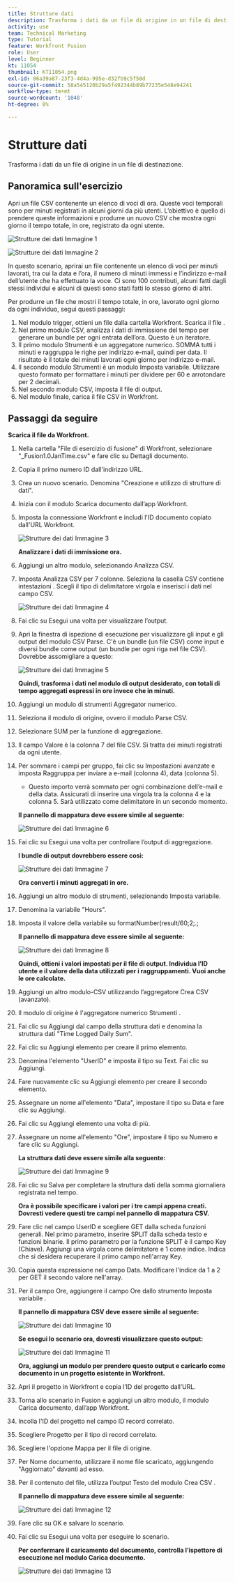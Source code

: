 ```yaml
---
title: Strutture dati
description: Trasforma i dati da un file di origine in un file di destinazione. (Deve essere compreso tra 60 e 160 caratteri, ma è di 58 caratteri)
activity: use
team: Technical Marketing
type: Tutorial
feature: Workfront Fusion
role: User
level: Beginner
kt: 11054
thumbnail: KT11054.png
exl-id: 06a39a87-23f3-4d4a-995e-d32fb9c5f50d
source-git-commit: 58a545120b29a5f492344b89b77235e548e94241
workflow-type: tm+mt
source-wordcount: '1048'
ht-degree: 0%

---
```


# Strutture dati

Trasforma i dati da un file di origine in un file di destinazione.

## Panoramica sull&#39;esercizio

Apri un file CSV contenente un elenco di voci di ora. Queste voci temporali sono per minuti registrati in alcuni giorni da più utenti. L’obiettivo è quello di prendere queste informazioni e produrre un nuovo CSV che mostra ogni giorno il tempo totale, in ore, registrato da ogni utente.

![Strutture dei dati Immagine 1](../12-exercises/assets/data-structures-walkthrough-1.png)

![Strutture dei dati Immagine 2](../12-exercises/assets/data-structures-walkthrough-2.png)


In questo scenario, aprirai un file contenente un elenco di voci per minuti lavorati, tra cui la data e l’ora, il numero di minuti immessi e l’indirizzo e-mail dell’utente che ha effettuato la voce. Ci sono 100 contributi, alcuni fatti dagli stessi individui e alcuni di questi sono stati fatti lo stesso giorno di altri.

Per produrre un file che mostri il tempo totale, in ore, lavorato ogni giorno da ogni individuo, segui questi passaggi:

1. Nel modulo trigger, ottieni un file dalla cartella Workfront. Scarica il file .
1. Nel primo modulo CSV, analizza i dati di immissione del tempo per generare un bundle per ogni entrata dell’ora. Questo è un iteratore.
1. Il primo modulo Strumenti è un aggregatore numerico. SOMMA tutti i minuti e raggruppa le righe per indirizzo e-mail, quindi per data. Il risultato è il totale dei minuti lavorati ogni giorno per indirizzo e-mail.
1. Il secondo modulo Strumenti è un modulo Imposta variabile. Utilizzare questo formato per formattare i minuti per dividere per 60 e arrotondare per 2 decimali.
1. Nel secondo modulo CSV, imposta il file di output.
1. Nel modulo finale, carica il file CSV in Workfront.

## Passaggi da seguire

**Scarica il file da Workfront.**

1. Nella cartella &quot;File di esercizio di fusione&quot; di Workfront, selezionare &quot;_Fusion1.0JanTime.csv&quot; e fare clic su Dettagli documento.
1. Copia il primo numero ID dall&#39;indirizzo URL.
1. Crea un nuovo scenario. Denomina &quot;Creazione e utilizzo di strutture di dati&quot;.
1. Inizia con il modulo Scarica documento dall’app Workfront.
1. Imposta la connessione Workfront e includi l&#39;ID documento copiato dall&#39;URL Workfront.

   ![Strutture dei dati Immagine 3](../12-exercises/assets/data-structures-walkthrough-3.png)

   **Analizzare i dati di immissione ora.**

1. Aggiungi un altro modulo, selezionando Analizza CSV.
1. Imposta Analizza CSV per 7 colonne. Seleziona la casella CSV contiene intestazioni . Scegli il tipo di delimitatore virgola e inserisci i dati nel campo CSV.

   ![Strutture dei dati Immagine 4](../12-exercises/assets/data-structures-walkthrough-4.png)

1. Fai clic su Esegui una volta per visualizzare l’output.
1. Apri la finestra di ispezione di esecuzione per visualizzare gli input e gli output del modulo CSV Parse. C&#39;è un bundle (un file CSV) come input e diversi bundle come output (un bundle per ogni riga nel file CSV). Dovrebbe assomigliare a questo:

   ![Strutture dei dati Immagine 5](../12-exercises/assets/data-structures-walkthrough-5.png)

   **Quindi, trasforma i dati nel modulo di output desiderato, con totali di tempo aggregati espressi in ore invece che in minuti.**

1. Aggiungi un modulo di strumenti Aggregator numerico.
1. Seleziona il modulo di origine, ovvero il modulo Parse CSV.
1. Selezionare SUM per la funzione di aggregazione.
1. Il campo Valore è la colonna 7 del file CSV. Si tratta dei minuti registrati da ogni utente.
1. Per sommare i campi per gruppo, fai clic su Impostazioni avanzate e imposta Raggruppa per inviare a e-mail (colonna 4), data (colonna 5).

   + Questo importo verrà sommato per ogni combinazione dell’e-mail e della data. Assicurati di inserire una virgola tra la colonna 4 e la colonna 5. Sarà utilizzato come delimitatore in un secondo momento.

   **Il pannello di mappatura deve essere simile al seguente:**

   ![Strutture dei dati Immagine 6](../12-exercises/assets/data-structures-walkthrough-6.png)

1. Fai clic su Esegui una volta per controllare l’output di aggregazione.

   **I bundle di output dovrebbero essere così:**

   ![Strutture dei dati Immagine 7](../12-exercises/assets/data-structures-walkthrough-7.png)

   **Ora converti i minuti aggregati in ore.**

1. Aggiungi un altro modulo di strumenti, selezionando Imposta variabile.
1. Denomina la variabile &quot;Hours&quot;.
1. Imposta il valore della variabile su formatNumber(result/60;2;.;

   **Il pannello di mappatura deve essere simile al seguente:**

   ![Strutture dei dati Immagine 8](../12-exercises/assets/data-structures-walkthrough-8.png)

   **Quindi, ottieni i valori impostati per il file di output. Individua l’ID utente e il valore della data utilizzati per i raggruppamenti. Vuoi anche le ore calcolate.**

1. Aggiungi un altro modulo-CSV utilizzando l’aggregatore Crea CSV (avanzato).
1. Il modulo di origine è l&#39;aggregatore numerico Strumenti .
1. Fai clic su Aggiungi dal campo della struttura dati e denomina la struttura dati &quot;Time Logged Daily Sum&quot;.
1. Fai clic su Aggiungi elemento per creare il primo elemento.
1. Denomina l&#39;elemento &quot;UserID&quot; e imposta il tipo su Text. Fai clic su Aggiungi.
1. Fare nuovamente clic su Aggiungi elemento per creare il secondo elemento.
1. Assegnare un nome all&#39;elemento &quot;Data&quot;, impostare il tipo su Data e fare clic su Aggiungi.
1. Fai clic su Aggiungi elemento una volta di più.
1. Assegnare un nome all&#39;elemento &quot;Ore&quot;, impostare il tipo su Numero e fare clic su Aggiungi.

   **La struttura dati deve essere simile alla seguente:**

   ![Strutture dei dati Immagine 9](../12-exercises/assets/data-structures-walkthrough-9.png)

1. Fai clic su Salva per completare la struttura dati della somma giornaliera registrata nel tempo.

   **Ora è possibile specificare i valori per i tre campi appena creati. Dovresti vedere questi tre campi nel pannello di mappatura CSV.**

1. Fare clic nel campo UserID e scegliere GET dalla scheda funzioni generali. Nel primo parametro, inserire SPLIT dalla scheda testo e funzioni binarie. Il primo parametro per la funzione SPLIT è il campo Key (Chiave). Aggiungi una virgola come delimitatore e 1 come indice. Indica che si desidera recuperare il primo campo nell&#39;array Key.
1. Copia questa espressione nel campo Data. Modificare l&#39;indice da 1 a 2 per GET il secondo valore nell&#39;array.
1. Per il campo Ore, aggiungere il campo Ore dallo strumento Imposta variabile .

   **Il pannello di mappatura CSV deve essere simile al seguente:**

   ![Strutture dei dati Immagine 10](../12-exercises/assets/data-structures-walkthrough-10.png)

   **Se esegui lo scenario ora, dovresti visualizzare questo output:**

   ![Strutture dei dati Immagine 11](../12-exercises/assets/data-structures-walkthrough-11.png)

   **Ora, aggiungi un modulo per prendere questo output e caricarlo come documento in un progetto esistente in Workfront.**

1. Apri il progetto in Workfront e copia l’ID del progetto dall’URL.
1. Torna allo scenario in Fusion e aggiungi un altro modulo, il modulo Carica documento, dall’app Workfront.
1. Incolla l&#39;ID del progetto nel campo ID record correlato.
1. Scegliere Progetto per il tipo di record correlato.
1. Scegliere l&#39;opzione Mappa per il file di origine.
1. Per Nome documento, utilizzare il nome file scaricato, aggiungendo &quot;Aggiornato&quot; davanti ad esso.
1. Per il contenuto del file, utilizza l’output Testo del modulo Crea CSV .

   **Il pannello di mappatura deve essere simile al seguente:**

   ![Strutture dei dati Immagine 12](../12-exercises/assets/data-structures-walkthrough-12.png)

1. Fare clic su OK e salvare lo scenario.
1. Fai clic su Esegui una volta per eseguire lo scenario.

   **Per confermare il caricamento del documento, controlla l’ispettore di esecuzione nel modulo Carica documento.**

   ![Strutture dei dati Immagine 13](../12-exercises/assets/data-structures-walkthrough-13.png)

